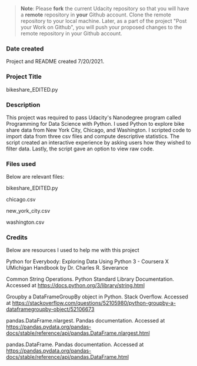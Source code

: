 >**Note**: Please **fork** the current Udacity repository so that you will have a **remote** repository in **your** Github account. Clone the remote repository to your local machine. Later, as a part of the project "Post your Work on Github", you will push your proposed changes to the remote repository in your Github account.

### Date created
Project and README created 7/20/2021.

### Project Title
bikeshare_EDITED.py

### Description
This project was required to pass Udacity's Nanodegree program called Programming for Data Science with Python. I used Python to explore bike share data from New York City, Chicago, and Washington. I scripted code to import data from three csv files and compute descriptive statistics. The script created an interactive experience by asking users how they wished to filter data. Lastly, the script gave an option to view raw code.

### Files used
Below are relevant files:

bikeshare_EDITED.py

chicago.csv		

new_york_city.csv

washington.csv

### Credits
Below are resources I used to help me with this project

Python for Everybody: Exploring Data Using Python 3 - Coursera X UMichigan Handbook by Dr. Charles R. Severance

Common String Operations. Python Standard Library Documentation. Accessed at https://docs.python.org/3/library/string.html

Groupby a DataFrameGroupBy object in Python. Stack Overflow. Accessed at https://stackoverflow.com/questions/52105980/python-groupby-a-dataframegroupby-object/52106673

pandas.DataFrame.nlargest. Pandas documentation. Accessed at https://pandas.pydata.org/pandas-docs/stable/reference/api/pandas.DataFrame.nlargest.html

pandas.DataFrame. Pandas documentation. Accessed at https://pandas.pydata.org/pandas-docs/stable/reference/api/pandas.DataFrame.html
